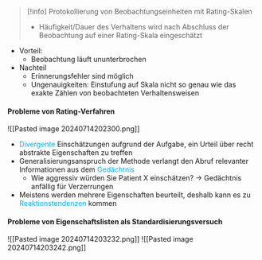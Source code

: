 > [!info] Protokollierung von Beobachtungseinheiten mit Rating-Skalen
> - Häufigkeit/Dauer des Verhaltens wird nach Abschluss der Beobachtung auf einer Rating-Skala eingeschätzt

- Vorteil: 
	- Beobachtung läuft ununterbrochen
- Nachteil
	- Erinnerungsfehler sind möglich
	- Ungenauigkeiten: Einstufung auf Skala nicht so genau wie das exakte Zählen von beobachteten Verhaltensweisen


#### Probleme von Rating-Verfahren

![[Pasted image 20240714202300.png]]

- <span style="color:rgb(0, 176, 240)">Divergente</span> Einschätzungen aufgrund der Aufgabe, ein Urteil über recht abstrakte Eigenschaften zu treffen
- Generalisierungsanspruch der Methode verlangt den Abruf relevanter Informationen aus dem <span style="color:rgb(0, 176, 240)">Gedächtnis</span>
	- Wie aggressiv würden Sie Patient X einschätzen? -> Gedächtnis anfällig für Verzerrungen
- Meistens werden mehrere Eigenschaften beurteilt, deshalb kann es zu <span style="color:rgb(0, 176, 240)">Reaktionstendenzen</span> kommen



#### Probleme von Eigenschaftslisten als Standardisierungsversuch

![[Pasted image 20240714203232.png]]
![[Pasted image 20240714203242.png]]


